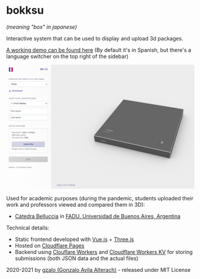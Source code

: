 # bokksu
*(meaning "box" in japanese)*

Interactive system that can be used to display and upload 3d packages. 

[A working demo can be found here](https://packaging.gzalo.com/) (By default it's in Spanish, but there's a language switcher on the top right of the sidebar)

![Screenshot](docs/screenshot0.png)

Used for academic purposes (during the pandemic, students uploaded their work and professors viewed and compared them in 3D):
- [Cátedra Belluccia](http://catedrabelluccia.com.ar/) in [FADU, Universidad de Buenos Aires, Argentina](http://www.fadu.uba.ar/)

Technical details:
- Static frontend developed with [Vue.js](https://vuejs.org/) + [Three.js](https://threejs.org/)
- Hosted on [Cloudflare Pages](https://pages.cloudflare.com/)
- Backend using [Clouflare Workers](https://workers.cloudflare.com/) and [Cloudflare Workers KV](https://developers.cloudflare.com/workers/runtime-apis/kv) for storing submissions (both JSON data and the actual files)

2020-2021 by [gzalo (Gonzalo Avila Alterach)](https://gzalo.com) - released under MIT License
